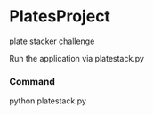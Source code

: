 # PlatesProject
 plate stacker challenge
 

 Run the application via platestack.py


### Command ###
python platestack.py
